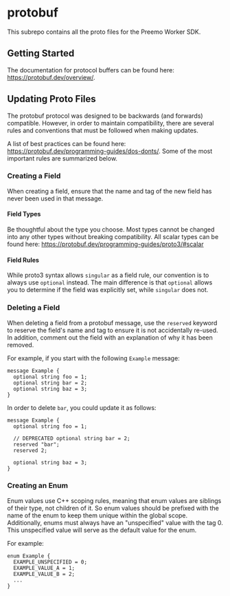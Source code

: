 # protobuf

This subrepo contains all the proto files for the Preemo Worker SDK.

## Getting Started

The documentation for protocol buffers can be found here: https://protobuf.dev/overview/.

## Updating Proto Files

The protobuf protocol was designed to be backwards (and forwards) compatible. However, in order to maintain compatibility, there are several rules and conventions that must be followed when making updates.

A list of best practices can be found here: https://protobuf.dev/programming-guides/dos-donts/. Some of the most important rules are summarized below.

### Creating a Field

When creating a field, ensure that the name and tag of the new field has never been used in that message.

#### Field Types

Be thoughtful about the type you choose. Most types cannot be changed into any other types without breaking compatibility. All scalar types can be found here: https://protobuf.dev/programming-guides/proto3/#scalar

#### Field Rules

While proto3 syntax allows `singular` as a field rule, our convention is to always use `optional` instead. The main difference is that `optional` allows you to determine if the field was explicitly set, while `singular` does not.

### Deleting a Field

When deleting a field from a protobuf message, use the `reserved` keyword to reserve the field's name and tag to ensure it is not accidentally re-used. In addition, comment out the field with an explanation of why it has been removed.

For example, if you start with the following `Example` message:
```
message Example {
  optional string foo = 1;
  optional string bar = 2;
  optional string baz = 3;
}
```

In order to delete `bar`, you could update it as follows:
```
message Example {
  optional string foo = 1;

  // DEPRECATED optional string bar = 2;
  reserved "bar";
  reserved 2;

  optional string baz = 3;
}
```

### Creating an Enum

Enum values use C++ scoping rules, meaning that enum values are siblings of their type, not children of it. So enum values should be prefixed with the name of the enum to keep them unique within the global scope. Additionally, enums must always have an "unspecified" value with the tag 0. This unspecified value will serve as the default value for the enum.

For example:
```
enum Example {
  EXAMPLE_UNSPECIFIED = 0;
  EXAMPLE_VALUE_A = 1;
  EXAMPLE_VALUE_B = 2;
  ...
}
```
